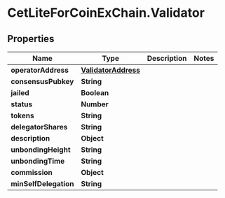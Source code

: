 # CetLiteForCoinExChain.Validator

## Properties
Name | Type | Description | Notes
------------ | ------------- | ------------- | -------------
**operatorAddress** | [**ValidatorAddress**](ValidatorAddress.md) |  | 
**consensusPubkey** | **String** |  | 
**jailed** | **Boolean** |  | 
**status** | **Number** |  | 
**tokens** | **String** |  | 
**delegatorShares** | **String** |  | 
**description** | **Object** |  | 
**unbondingHeight** | **String** |  | 
**unbondingTime** | **String** |  | 
**commission** | **Object** |  | 
**minSelfDelegation** | **String** |  | 
